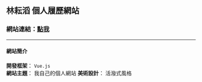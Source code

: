 ## 林耘滔 個人履歷網站
### 網站連結：[點我](https://yuntaolin.github.io/resume/dist/#/)
---------------------------------------------------
#### 網站簡介
 
**開發框架**： 
`Vue.js`        
**網站主題**：
我自己的個人網站
**美術設計**：
活潑式風格   
